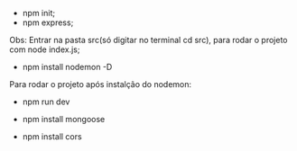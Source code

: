 - npm init;
- npm express;

Obs: Entrar na pasta src(só digitar no terminal cd src), para rodar o projeto com node index.js;

- npm install nodemon -D

Para rodar o projeto após instalção do nodemon:
- npm run dev

- npm install mongoose

- npm install cors